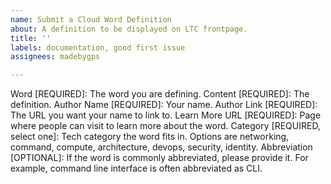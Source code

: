 ```yaml
---
name: Submit a Cloud Word Definition
about: A definition to be displayed on LTC frontpage.
title: ''
labels: documentation, good first issue
assignees: madebygps

---
```


Word [REQUIRED]: The word you are defining. 
Content [REQUIRED]: The definition.
Author Name [REQUIRED]: Your name.
Author Link [REQUIRED]: The URL you want your name to link to.
Learn More URL [REQUIRED]: Page where people can visit to learn more about the word.
Category [REQUIRED, select one]: Tech category the word fits in. Options are networking, command, compute, architecture, devops, security, identity.
Abbreviation [OPTIONAL]: If the word is commonly abbreviated, please provide it. For example, command line interface is often abbreviated as CLI.
